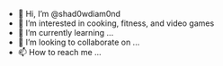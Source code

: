 - 👋 Hi, I’m @shad0wdiam0nd
- 👀 I’m interested in cooking, fitness, and video games
- 🌱 I’m currently learning ...
- 💞️ I’m looking to collaborate on ...
- 📫 How to reach me ...

<!---
shad0wdiam0nd/shad0wdiam0nd is a ✨ special ✨ repository because its `README.md` (this file) appears on your GitHub profile.
You can click the Preview link to take a look at your changes.
--->
